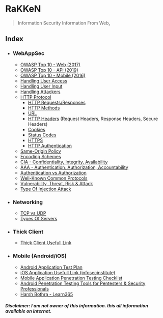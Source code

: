 # RaKKeN
> Information Security Information From Web[.](https://mega.nz/folder/fqhEESIL#-Gubr5CXIHMDnTz4pk-EzA)


## Index
- ### WebAppSec
  - [OWASP Top 10 - Web (2017)](Index/OWASP_Web_Top_10.md) 
  - [OWASP Top 10 - API (2019)](Index/OWASP_API_Top_10.md)
  - [OWASP Top 10 - Mobile (2016)](Index/OWASP_Mobile_Top_10.md)
  - [Handling User Access](Index/Handling_User_Access.md)
  - [Handling User Input](Index/Handling_User_Input.md)
  - [Handling Attackers](Index/Handling_Attackers.md)
  - [HTTP Protocol](https://github.com/RakeshKengale/RaKKeN)
    - [HTTP Requests/Responses](Index/HTTP_Requests_Responses.md)
    - [HTTP Methods](Index/HTTP_Methods.md)
    - [URL](Index/URL.md)
    - [HTTP Headers](Index/HTTP_Headers.md) (Request Headers, Response Headers, Secure Headers)
    - [Cookies](Index/Cookies.md)
    - [Status Codes](Index/Status_Codes.md)
    - [HTTPS](Index/HTTPS.md)
    - [HTTP Authentication](Index/HTTP_Authentication.md)
  - [Same-Origin Policy](Index/Same-Origin_Policy.md)
  - [Encoding Schemes](Index/Encoding_Schemes.md)
  - [CIA - Confidentiality, Integrity, Availability](Index/CIA.md)
  - [AAA - Authentication, Authorization, Accountability](Index/AAA.md)
  - [Authentication vs Authorization](Index/Authentication_vs_Authorization.md)
  - [Well-Known Common Protocols](Index/Well-Known_Common_Protocols.md)
  - [Vulnerability, Threat, Risk & Attack](Index/Vulnerability_Threat_Risk_and_Attack.md)
  - [Type Of Injection Attack](Index/Type_Of_Injection_Attack.md)
  
  
- ### Networking
  - [TCP vs UDP](Index/TCP_vs_UDP.md) 
  - [Types Of Servers](Index/Types_of_Servers.md) 
  
- ### Thick Client
  - [Thick Client Usefull Link](Index/Thick_Client.md)

- ### Mobile (Android/iOS)
  - [Android Application Test Plan](https://rakeshkengale.github.io/Testplans-Android/)
  - [iOS Application Usefull Link (infosecinstitute)](Index/IOS_Application_security.md)
  - [Mobile Application Penetration Testing Checklist](https://mobexler.com/checklist.htm)
  - [Android Penetration Testing Tools for Pentesters & Security Professionals](Index/Android_Penetration_Testing_Tools_for_Pentesters_&_Security_Professionals.md)
  - [Harsh Bothra - Learn365](https://github.com/hacknologist/learn365)


##### Disclaimer: I am not owner of this information. this all information available on internet. 
